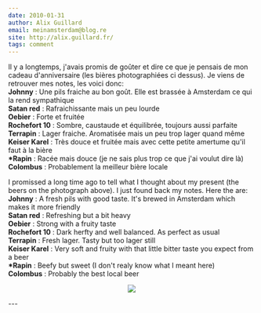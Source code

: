 ```yaml
---
date: 2010-01-31
author: Alix Guillard
email: meinamsterdam@blog.re
site: http://alix.guillard.fr/
tags: comment
---
```


<p>
Il y a longtemps, j'avais promis de goûter et dire ce que je pensais de mon cadeau d'anniversaire (les bières photographiées ci dessus). Je viens de retrouver mes notes, les voici donc:<br/>
<b>Johnny</b> : Une pils fraiche au bon goût. Elle est brassée à Amsterdam ce qui la rend sympathique <br/>
<b>Satan red</b> : Rafraichissante mais un peu lourde <br/>
<b>Oebier</b> : Forte et fruitée <br/>
<b>Rochefort 10</b> : Sombre, caustaude et équilibrée, toujours aussi parfaite <br/>
<b>Terrapin</b> : Lager fraiche. Aromatisée mais un peu trop lager quand même <br/>
<b>Keiser Karel</b> : Très douce et fruitée mais avec cette petite amertume qu'il faut à la bière <br/>
<b>*Rapin</b> : Racée mais douce (je ne sais plus trop ce que j'ai voulut dire là)<br/>
<b>Colombus</b> : Probablement la meilleur bière locale<br/>
</p>

<p>
I promissed a long time ago to tell what I thought about my present (the beers on the photograph above). I just found back my notes. Here the are:
 <br/>
<b>Johnny</b> : A fresh pils with good taste. It's brewed in Amsterdam which makes it more friendly<br/>
<b>Satan red</b> : Refreshing but a bit heavy<br/>
<b>Oebier</b> : Strong with a fruity taste<br/>
<b>Rochefort 10</b> : Dark herfty and well balanced. As perfect as usual<br/>
<b>Terrapin</b> : Fresh lager. Tasty but too lager still<br/>
<b>Keiser Karel</b> : Very soft and fruity with that little bitter taste you expect from a beer<br/>
<b>*Rapin</b> : Beefy but sweet (I don't realy know what I meant here)<br/>
<b>Colombus</b> : Probably the best local beer<br/>
</p>
<p align="center"><img src="http://blog.re/me-in-amsterdam/images/photos/2008-04/les-bieres-et-la-cuite.jpg" /></p>
---